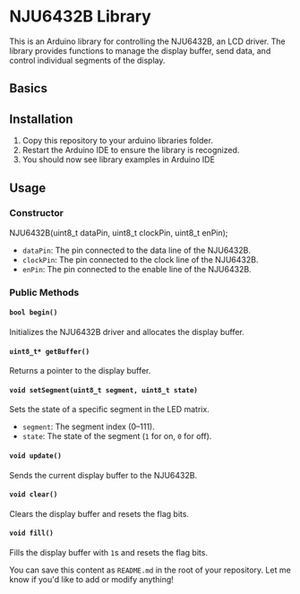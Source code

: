 
# NJU6432B Library

This is an Arduino library for controlling the NJU6432B, an LCD driver. The library provides functions to manage the display buffer, send data, and control individual segments of the display.

## Basics


## Installation

1. Copy this repository to your arduino libraries folder.
2. Restart the Arduino IDE to ensure the library is recognized.
3. You should now see library examples in Arduino IDE

## Usage

### Constructor
NJU6432B(uint8_t dataPin, uint8_t clockPin, uint8_t enPin);

- `dataPin`: The pin connected to the data line of the NJU6432B.
- `clockPin`: The pin connected to the clock line of the NJU6432B.
- `enPin`: The pin connected to the enable line of the NJU6432B.

### Public Methods

#### `bool begin()`
Initializes the NJU6432B driver and allocates the display buffer.

#### `uint8_t* getBuffer()`
Returns a pointer to the display buffer.

#### `void setSegment(uint8_t segment, uint8_t state)`
Sets the state of a specific segment in the LED matrix.

- `segment`: The segment index (0–111).
- `state`: The state of the segment (`1` for on, `0` for off).

#### `void update()`
Sends the current display buffer to the NJU6432B.

#### `void clear()`
Clears the display buffer and resets the flag bits.

#### `void fill()`
Fills the display buffer with `1`s and resets the flag bits.

You can save this content as `README.md` in the root of your repository. Let me know if you'd like to add or modify anything!
